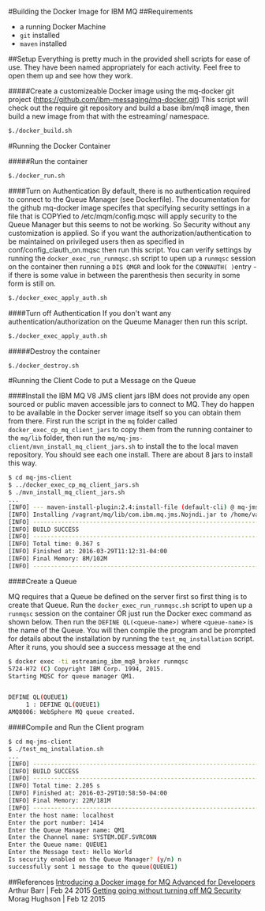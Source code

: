 #Building the Docker Image for IBM MQ 
##Requirements
- a running Docker Machine
- ```git``` installed 
- ```maven``` installed

##Setup
Everything is pretty much in the provided shell scripts for ease of use. They have been named appropriately for each activity. Feel free to open them up and see how they work. 

#####Create a customizeable Docker image using the mq-docker git project (https://github.com/ibm-messaging/mq-docker.git)
This script will check out the require git repository and build a base ibm/mq8 image, then build a new image from that with the estreaming/ namespace. 
```bash
$./docker_build.sh
```

#Running the Docker Container 

#####Run the container
```bash
$./docker_run.sh
```

####Turn on Authentication 
By default, there is no authentication required to connect to the Queue Manager (see Dockerfile). The documentation for the github mq-docker image specifes that specifying security settings in a file that is COPYied to /etc/mqm/config.mqsc will apply security to the Queue Manager but this seems to not be working. So Security without any customization is applied. So if you want the authorization/authentication to be maintained on privileged users then as specified in conf/config_clauth_on.mqsc then run this script. You can verify settings by running the ```docker_exec_run_runmqsc.sh``` script to upen up a ```runmqsc``` session on the container then running a ```DIS QMGR``` and look for the ```CONNAUTH( )```entry - if there is some value in between the parenthesis then security in some form is still on. 

```bash
$./docker_exec_apply_auth.sh
```

####Turn off Authentication 
If you don't want any authentication/authorization on the Queume Manager then run this script. 

```bash
$./docker_exec_apply_auth.sh
```

#####Destroy the container
```bash
$./docker_destroy.sh
```

#Running the Client Code to put a Message on the Queue

####Install the IBM MQ V8 JMS client jars 
IBM does not provide any open sourced or public maven accessible jars to connect to MQ. They do happen to be available in the Docker server image itself so you can obtain them from there. First run the script in the ```mq``` folder called ```docker_exec_cp_mq_client_jars``` to copy them from the running container to the ```mq/lib``` folder, then run the ```mq/mq-jms-client/mvn_install_mq_client_jars.sh``` to install the to the local maven repository. You should see each one install. There are about 8 jars to install this way.

```bash
$ cd mq-jms-client
$ ../docker_exec_cp_mq_client_jars.sh
$ ./mvn_install_mq_client_jars.sh
...
[INFO] --- maven-install-plugin:2.4:install-file (default-cli) @ mq-jms-client ---
[INFO] Installing /vagrant/mq/lib/com.ibm.mq.jms.Nojndi.jar to /home/vagrant/.m2/repository/com/ibm/com.ibm.mq.jms.Nojndi/8.0.0.0/com.ibm.mq.jms.Nojndi-8.0.0.0.jar
[INFO] ------------------------------------------------------------------------
[INFO] BUILD SUCCESS
[INFO] ------------------------------------------------------------------------
[INFO] Total time: 0.367 s
[INFO] Finished at: 2016-03-29T11:12:31-04:00
[INFO] Final Memory: 8M/102M
[INFO] ------------------------------------------------------------------------
```

####Create a Queue

MQ requires that a Queue be defined on the server first so first thing is to create that Queue. Run the ```docker_exec_run_runmqsc.sh``` script to upen up a ```runmqsc``` session on the container OR just run the Docker exec command as shown below. Then run the ```DEFINE QL(<queue-name>)``` where `<queue-name>` is the name of the Queue. You will then compile the program and be prompted for details about the installation by running the ```test_mq_installation``` script. After it runs, you should see a success message at the end

```bash
$ docker exec -ti estreaming_ibm_mq8_broker runmqsc 
5724-H72 (C) Copyright IBM Corp. 1994, 2015.
Starting MQSC for queue manager QM1.


DEFINE QL(QUEUE1)
     1 : DEFINE QL(QUEUE1)
AMQ8006: WebSphere MQ queue created.


```

####Compile and Run the Client program
```bash
$ cd mq-jms-client
$ ./test_mq_installation.sh
...
[INFO] ------------------------------------------------------------------------
[INFO] BUILD SUCCESS
[INFO] ------------------------------------------------------------------------
[INFO] Total time: 2.205 s
[INFO] Finished at: 2016-03-29T10:58:50-04:00
[INFO] Final Memory: 22M/181M
[INFO] ------------------------------------------------------------------------
Enter the host name: localhost
Enter the port number: 1414
Enter the Queue Manager name: QM1
Enter the Channel name: SYSTEM.DEF.SVRCONN
Enter the Queue name: QUEUE1
Enter the Message text: Hello World
Is security enabled on the Queue Manager? (y/n) n
successfully sent 1 message to the queue(QUEUE1)
```



##References
[Introducing a Docker image for MQ Advanced for Developers](https://www.ibm.com/developerworks/community/blogs/messaging/entry/introducing_a_docker_image_for_mq_advanced_for_developers?lang=en) Arthur Barr  | Feb 24 2015 
[Getting going without turning off MQ Security](https://www.ibm.com/developerworks/community/blogs/messaging/entry/getting_going_without_turning_off_mq_security?lang=en) Morag Hughson  | Feb 12 2015 
